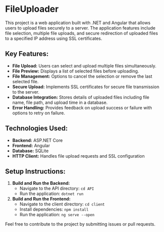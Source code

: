 # FileUploader

This project is a web application built with .NET and Angular that allows users to upload files securely to a server. The application features include file selection, multiple file uploads, and secure redirection of uploaded files to a specified IP address using SSL certificates.

## Key Features:
- **File Upload:** Users can select and upload multiple files simultaneously.
- **File Preview:** Displays a list of selected files before uploading.
- **File Management:** Options to cancel the selection or remove the last selected file.
- **Secure Upload:** Implements SSL certificates for secure file transmission to the server.
- **Database Integration:** Stores details of uploaded files including file name, file path, and upload time in a database.
- **Error Handling:** Provides feedback on upload success or failure with options to retry on failure.

## Technologies Used:
- **Backend:** ASP.NET Core
- **Frontend:** Angular
- **Database:** SQLite
- **HTTP Client:** Handles file upload requests and SSL configuration

## Setup Instructions:
1. **Build and Run the Backend:**
   - Navigate to the API directory: `cd API`
   - Run the application: `dotnet run`
2. **Build and Run the Frontend:**
   - Navigate to the client directory: `cd client`
   - Install dependencies: `npm install`
   - Run the application: `ng serve --open`

Feel free to contribute to the project by submitting issues or pull requests.

